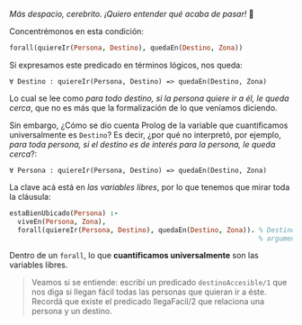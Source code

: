 _Más despacio, cerebrito. ¡Quiero entender qué acaba de pasar!_ :thought_balloon:

Concentrémonos en esta condición: 

```prolog
forall(quiereIr(Persona, Destino), quedaEn(Destino, Zona))
```

Si expresamos este predicado en términos lógicos, nos queda: 

```
∀ Destino : quiereIr(Persona, Destino) => quedaEn(Destino, Zona)
```

Lo cual se lee como _para todo destino, si la persona quiere ir a él, le queda cerca_,  que no es más que la formalización de lo que veníamos diciendo. 

Sin embargo, ¿Cómo se dio cuenta Prolog de la variable que cuantificamos universalmente es `Destino`? Es decir, ¿por qué no interpretó, por ejemplo, _para toda persona, si el destino es de interés para la persona, le queda cerca_?:

```
∀ Persona : quiereIr(Persona, Destino) => quedaEn(Destino, Zona)
```

La clave acá está en _las variables libres_, por lo que tenemos que mirar toda la cláusula:

```prolog
estaBienUbicado(Persona) :-
  viveEn(Persona, Zona),    
  forall(quiereIr(Persona, Destino), quedaEn(Destino, Zona)). % Destino es una variable libre: no viene como
                                                              % argumento ni es instanciada por ninguna condición anterior
```

Dentro de un `forall`, lo que **cuantificamos universalmente** son las variables libres. 

> Veamos si se entiende: escribí un predicado `destinoAccesible/1` que nos diga si llegan fácil todas las personas que quieran ir a éste. Recordá que existe el predicado llegaFacil/2 que relaciona una persona y un destino.

